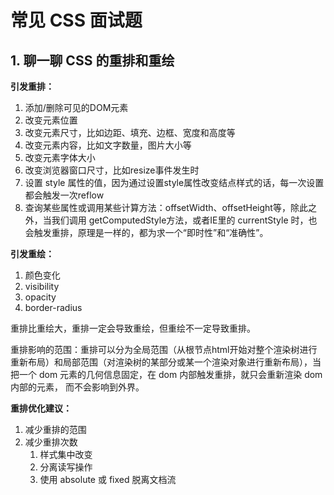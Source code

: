 # 常见 CSS 面试题

## 1. 聊一聊 CSS 的重排和重绘 [](https://juejin.cn/post/6844904083212468238)

**引发重排：**
   1. 添加/删除可见的DOM元素
   2. 改变元素位置
   3. 改变元素尺寸，比如边距、填充、边框、宽度和高度等
   4. 改变元素内容，比如文字数量，图片大小等
   5. 改变元素字体大小
   6. 改变浏览器窗口尺寸，比如resize事件发生时
   7. 设置 style 属性的值，因为通过设置style属性改变结点样式的话，每一次设置都会触发一次reflow
   8. 查询某些属性或调用某些计算方法：offsetWidth、offsetHeight等，除此之外，当我们调用 getComputedStyle方法，或者IE里的 currentStyle 时，也会触发重排，原理是一样的，都为求一个“即时性”和“准确性”。

**引发重绘：**
   1. 颜色变化
   2. visibility
   3. opacity
   4. border-radius

重排比重绘大，重排一定会导致重绘，但重绘不一定导致重排。

重排影响的范围：重排可以分为全局范围（从根节点html开始对整个渲染树进行重新布局）和局部范围（对渲染树的某部分或某一个渲染对象进行重新布局），当把一个 dom 元素的几何信息固定，在 dom 内部触发重排，就只会重新渲染 dom 内部的元素， 而不会影响到外界。

**重排优化建议：**
1. 减少重排的范围
2. 减少重排次数
   1. 样式集中改变
   2. 分离读写操作
   3. 使用 absolute 或 fixed 脱离文档流